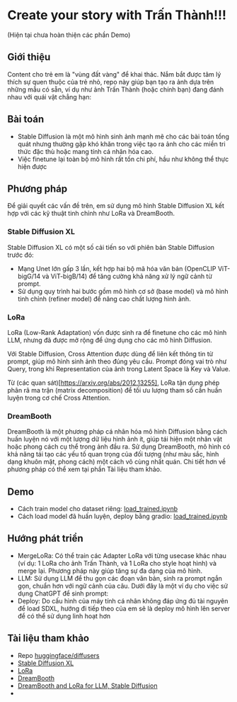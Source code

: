 # Create your story with Trấn Thành!!!
(Hiện tại chưa hoàn thiện các phần Demo)
## Giới thiệu
Content cho trẻ em là "vùng đất vàng" để khai thác. Nắm bắt được tâm lý thích sự quen thuộc của trẻ nhỏ, repo này giúp bạn tạo ra ảnh dựa trên những mẫu có sẵn, ví dụ như ảnh Trấn Thành (hoặc chính bạn) đang đánh nhau với quái vật chẳng hạn:

## Bài toán
- Stable Diffusion là một mô hình sinh ảnh mạnh mẽ cho các bài toán tổng quát nhưng thường gặp khó khăn trong việc tạo ra ảnh cho các miền tri thức đặc thù hoặc mang tính cá nhân hóa cao.
- Việc finetune lại toàn bộ mô hình rất tốn chi phí, hầu như không thể thực hiện được

## Phương pháp
Để giải quyết các vấn đề trên, em sử dụng mô hình Stable Diffusion XL kết hợp với các kỹ thuật tinh chỉnh như LoRa và DreamBooth.

### Stable Diffusion XL
Stable Diffusion XL có một số cải tiến so với phiên bản Stable Diffusion trước đó:
- Mạng Unet lớn gấp 3 lần, kết hợp hai bộ mã hóa văn bản (OpenCLIP ViT-bigG/14 và ViT-bigB/14) để tăng cường khả năng xử lý ngữ cảnh từ prompt.
- Sử dụng quy trình hai bước gồm mô hình cơ sở (base model) và mô hình tinh chỉnh (refiner model) để nâng cao chất lượng hình ảnh.

### LoRa
LoRa (Low-Rank Adaptation) vốn được sinh ra để finetune cho các mô hình LLM, nhưng đã được mở rộng để ứng dụng cho các mô hình Diffusion. 

Với Stable Diffusion, Cross Attention được dùng để liên kết thông tin từ prompt, giúp mô hình sinh ảnh theo đúng yêu cầu. Prompt đóng vai trò như Query, trong khi Representation của ảnh trong Latent Space là Key và Value.

Từ (các quan sát)[https://arxiv.org/abs/2012.13255], LoRa tận dụng phép phân rã ma trận (matrix decomposition) để tối ưu lượng tham số cần huấn luyện trong cơ chế Cross Attention. 

### DreamBooth
DreamBooth là một phương pháp cá nhân hóa mô hình Diffusion bằng cách huấn luyện nó với một lượng dữ liệu hình ảnh ít, giúp tái hiện một nhân vật hoặc phong cách cụ thể trong ảnh đầu ra.
Sử dụng DreamBooth, mô hình có khả năng tái tạo các yếu tố quan trọng của đối tượng (như màu sắc, hình dạng khuôn mặt, phong cách) một cách vô cùng nhất quán.
Chi tiết hơn về phương pháp có thể xem tại phần Tài liệu tham khảo.

## Demo
- Cách train model cho dataset riêng: [load_trained.ipynb](https://github.com/ttb06/diffusers/blob/main/load_trained.ipynb)
- Cách load model đã huấn luyện, deploy bằng gradio: [load_trained.ipynb](https://github.com/ttb06/diffusers/blob/main/load_trained.ipynb)

## Hướng phát triển
- MergeLoRa: Có thể train các Adapter LoRa với từng usecase khác nhau (ví dụ: 1 LoRa cho ảnh Trấn Thành, và 1 LoRa cho style hoạt hình) và merge lại. 
Phương pháp này giúp tăng sự đa dạng của mô hình. 
- LLM: Sử dụng LLM để thu gọn các đoạn văn bản, sinh ra prompt ngắn gọn, chuẩn hơn với ngữ cảnh của câu. Dưới đây là một ví dụ cho việc sử dụng ChatGPT để sinh prompt:
- Deploy: Do cấu hình của máy tính cá nhân không đáp ứng đủ tài nguyên để load SDXL, hướng đi tiếp theo của em sẽ là deploy mô hình lên server để có thể sử dụng linh hoạt hơn

## Tài liệu tham khảo
- Repo [huggingface/diffusers](https://github.com/huggingface/diffusers)
- [Stable Diffusion XL](https://huggingface.co/stabilityai/stable-diffusion-xl-base-1.0)
- [LoRa](https://arxiv.org/abs/2106.09685)
- [DreamBooth](https://dreambooth.github.io/)
- [DreamBooth and LoRa for LLM, Stable Diffusion](https://huggingface.co/docs/diffusers/v0.19.3/training/lora#dreambooth)
- 